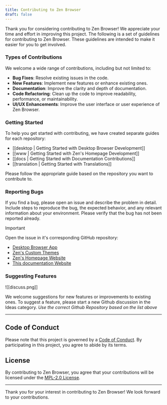 ```yaml
---
title: Contributing to Zen Browser
draft: false
---
```


Thank you for considering contributing to Zen Browser! We appreciate your time and effort in improving this project. The following is a set of guidelines for contributing to Zen Browser. These guidelines are intended to make it easier for you to get involved.

### Types of Contributions

We welcome a wide range of contributions, including but not limited to:

- **Bug Fixes**: Resolve existing issues in the code.
- **New Features**: Implement new features or enhance existing ones.
- **Documentation**: Improve the clarity and depth of documentation.
- **Code Refactoring**: Clean up the code to improve readability, performance, or maintainability.
- **UI/UX Enhancements**: Improve the user interface or user experience of Zen Browser.

### Getting Started

To help you get started with contributing, we have created separate guides for each repository:

- [[desktop | Getting Started with Desktop Browser Development]]
- [[www | Getting Started with Zen's Homepage Development]]
- [[docs | Getting Started with Documentation Contributions]]
- [[translation | Getting Started with Translations]]
  
Please follow the appropriate guide based on the repository you want to contribute to.

### Reporting Bugs

If you find a bug, please open an issue and describe the problem in detail. Include steps to reproduce the bug, the expected behavior, and any relevant information about your environment. Please verify that the bug has not been reported already.

>[!important]
>Open the issue in it's corresponding GitHub repository:
>- [Desktop Browser App](https://github.com/zen-browser/desktop/issues)
>- [Zen's Custom Themes](https://github.com/zen-browser/theme-store)
>- [Zen's Homepage Website](https://github.com/zen-browser/www)
>- [This documentation Website](https://github.com/zen-browser/docs)

### Suggesting Features

![[discuss.png]]

We welcome suggestions for new features or improvements to existing ones. To suggest a feature, please start a new Github discussion in the Ideas category. 
*Use the correct Github Repository based on the list above*

---

## Code of Conduct

Please note that this project is governed by a [Code of Conduct](CODE_OF_CONDUCT.md). By participating in this project, you agree to abide by its terms.

## License

By contributing to Zen Browser, you agree that your contributions will be licensed under the [MPL-2.0 License](https://github.com/zen-browser/desktop/blob/main/LICENSE).

---

Thank you for your interest in contributing to Zen Browser! We look forward to your contributions.
